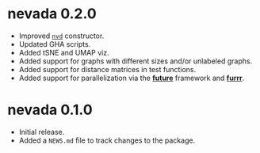 # nevada 0.2.0

* Improved [`nvd`](https://astamm.github.io/nevada/reference/as_nvd.html) constructor.
* Updated GHA scripts.
* Added tSNE and UMAP viz.
* Added support for graphs with different sizes and/or unlabeled graphs.
* Added support for distance matrices in test functions.
* Added support for parallelization via the [**future**](https://www.futureverse.org) framework and [**furrr**](https://furrr.futureverse.org).

# nevada 0.1.0

* Initial release.
* Added a `NEWS.md` file to track changes to the package.
